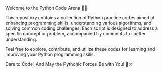 Welcome to the Python Code Arena 🐍💥

This repository contains a collection of Python practice codes aimed at enhancing programming skills, understanding various algorithms, and solving common coding challenges. Each script is designed to address a specific concept or problem, accompanied by comments for better understanding.

Feel free to explore, contribute, and utilize these codes for learning and improving your Python programming skills.

Dare to Code! And May the Pythonic Forces Be with You! 🐍⚔️
